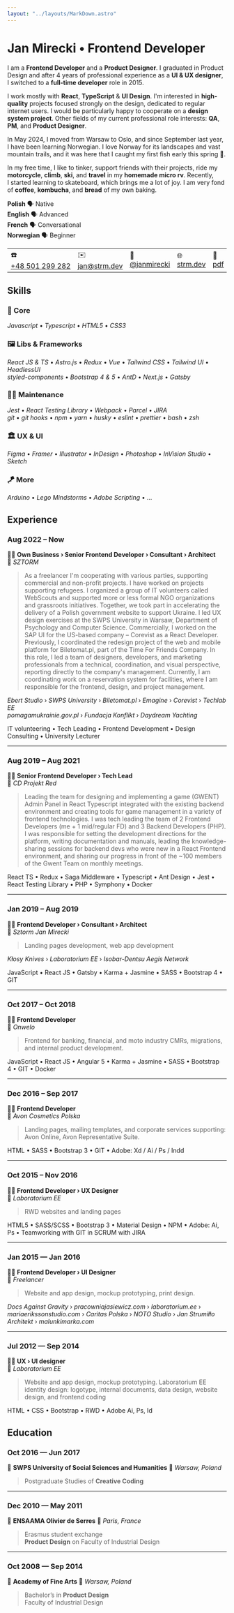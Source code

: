 ```yaml
---
layout: "../layouts/MarkDown.astro"
---
```


# Jan&nbsp;Mirecki • Frontend&nbsp;Developer

I am a&nbsp;**Frontend Developer** and a&nbsp;**Product Designer**. I&nbsp;graduated in Product Design and after 4&nbsp;years of professional experience as a&nbsp;**UI & UX designer**, I&nbsp;switched to a&nbsp;**full-time developer** role in 2015.

I work mostly with **React**, **TypeScript** & **UI Design**. I'm interested in **high-quality** projects focused strongly on the design, dedicated to regular internet users. I&nbsp;would be particularly happy to cooperate on a&nbsp;**design system project**. Other fields of my current professional role interests: **QA**, **PM**, and **Product Designer**.

In May 2024, I&nbsp;moved from Warsaw to Oslo, and since September last year, I&nbsp;have been learning Norwegian. I&nbsp;love Norway for its landscapes and vast mountain trails, and it was here that I&nbsp;caught my first fish early this spring 🎣.

In my free time, I&nbsp;like to tinker, support friends with their projects, ride my **motorcycle**, **climb**, **ski**, and **travel** in my **homemade micro rv**. Recently, I&nbsp;started learning to skateboard, which brings me a&nbsp;lot of joy. I&nbsp;am very fond of **coffee**, **kombucha**, and **bread** of my own baking.

**Polish** 🗣️ Native  
**English** 🗣️ Advanced  
**French** 🗣️ Conversational  
**Norwegian** 🗣️ Beginner


|   |   |   |   |   |
| - | - | - | - | - |
|☎️ <a href="tel:+48 501 299 282">+48&nbsp;501&nbsp;299&nbsp;282</a>| ✉️ [jan@strm.dev](mailto:jan@strm.dev)| 💼 [@janmirecki](https://www.linkedin.com/in/janmirecki/)| 🌐 [strm.dev](/)| 💾 [pdf](/CV-JanMirecki-FrontendDeveloper.pdf) |


## Skills

### 🪩 Core
*Javascript* • *Typescript* • *HTML5* • *CSS3*

### 🖼️ Libs & Frameworks
*React JS & TS* • *Astro.js* • *Redux* • *Vue* • *Tailwind CSS* • *Tailwind UI* • *HeadlessUI*  
*styled-components* • *Bootstrap 4&nbsp;& 5* • *AntD* • *Next.js* • *Gatsby*

### 👨‍🔧 Maintenance
*Jest* • *React Testing Library* • *Webpack* • *Parcel* • *JIRA*  
*git* • *git hooks* • *npm* • *yarn* • *husky* • *eslint* • *prettier* • *bash* • *zsh*  

### 🏛️ UX & UI
*Figma* • *Framer* • *Illustrator* • *InDesign* • *Photoshop* • *InVision Studio* • *Sketch*

### 🪁 More
*Arduino* • *Lego Mindstorms* • *Adobe Scripting* • ...

<div class="pagebreak"> </div>

## Experience

### Aug 2022 – Now  
👨‍💻 **Own Business › Senior Frontend Developer › Consultant › Architect**  
🏢 *SZTORM*  

> As a&nbsp;freelancer I'm cooperating with various parties, supporting commercial and non-profit projects. I&nbsp;have worked on projects supporting refugees. I&nbsp;organized a&nbsp;group of IT volunteers called WebScouts and supported more or less formal NGO organizations and grassroots initiatives. Together, we took part in accelerating the delivery of a&nbsp;Polish government website to support Ukraine. I&nbsp;led UX design exercises at the SWPS University in Warsaw, Department of Psychology and Computer Science. Commercially, I&nbsp;worked on the SAP UI for the US-based company – Corevist as a&nbsp;React Developer. Previously, I&nbsp;coordinated the redesign project of the web and mobile platform for Biletomat.pl, part of the Time For Friends Company. In this role, I&nbsp;led a&nbsp;team of designers, developers, and marketing professionals from a&nbsp;technical, coordination, and visual perspective, reporting directly to the company's management. Currently, I&nbsp;am coordinating work on a&nbsp;reservation system for facilities, where I&nbsp;am responsible for the frontend, design, and project management.

*Ebert Studio* › *SWPS University* › *Biletomat.pl* › *Emagine* › *Corevist* › *Techlab EE*  
*pomagamukrainie.gov.pl* › *Fundacja Konflikt* › *Daydream Yachting*

IT volunteering • Tech Leading • Frontend Development • Design Consulting • University Lecturer

---

### Aug 2019 – Aug 2021  
👨‍💻 **Senior Frontend Developer › Tech Lead**  
🏢 *CD Projekt Red*  

> Leading the team for designing and implementing a&nbsp;game (GWENT) Admin Panel in React Typescript integrated with the existing backend environment and creating tools for game management in a&nbsp;variety of frontend technologies. I&nbsp;was tech leading the team of 2&nbsp;Frontend Developers (me + 1&nbsp;mid/regular FD) and 3&nbsp;Backend Developers (PHP). I&nbsp;was responsible for setting the development directions for the platform, writing documentation and manuals, leading the knowledge-sharing sessions for backend devs who were new in a&nbsp;React Frontend environment, and sharing our progress in front of the ~100 members of the Gwent Team on monthly meetings.

React TS • Redux • Saga Middleware • Typescript • Ant Design • Jest • React Testing Library • PHP • Symphony • Docker

---
### Jan 2019 – Aug 2019  
👨‍💻 **Frontend Developer › Consultant › Architect**  
🏢 *Sztorm Jan Mirecki*  

> Landing pages development, web app development

*Kłosy Knives* › *Laboratorium EE* › *Isobar-Dentsu Aegis Network*

JavaScript • React JS • Gatsby • Karma + Jasmine • SASS • Bootstrap 4&nbsp;• GIT

---
### Oct 2017 – Oct 2018  
👨‍💻 **Frontend Developer**  
🏢 *Onwelo*  

> Frontend for banking, financial, and moto industry CMRs, migrations, and internal product development.

JavaScript • React JS • Angular 5&nbsp;• Karma + Jasmine • SASS • Bootstrap 4&nbsp;• GIT • Docker

<div class="pagebreak"> </div>

---
### Dec 2016 – Sep 2017  
👨‍💻 **Frontend Developer**  
🏢 *Avon Cosmetics Polska*  

> Landing pages, mailing templates, and corporate services supporting: Avon Online, Avon Representative Suite.

HTML • SASS • Bootstrap 3&nbsp;• GIT • Adobe: Xd / Ai / Ps / Indd

---
### Oct 2015 – Nov 2016  
👨‍💻 **Frontend Developer › UX Designer**  
🏢 *Laboratorium EE*  

> RWD websites and landing pages

HTML5 • SASS/SCSS • Bootstrap 3&nbsp;• Material Design • NPM • Adobe: Ai, Ps • Teamworking with GIT in SCRUM with JIRA

---
### Jan 2015 — Jan 2016  
👨‍💻 **Frontend Developer › UI Designer**  
🏢 *Freelancer*  

> Website and app design, mockup prototyping, print design.

*Docs Against Gravity* › *pracowniajasiewicz.com* › *laboratorium.ee* › *mariaerikssonstudio.com* › *Caritas Polska* › *NOTO Studio* › *Jan Strumiłło Architekt* › *malunkimarka.com*

---
### Jul 2012 — Sep 2014  
👨‍💻 **UX › UI designer**  
🏢 *Laboratorium EE*  

> Website and app design, mockup prototyping. Laboratorium EE identity design: logotype, internal documents, data design, website design, and frontend coding

HTML • CSS • Bootstrap • RWD • Adobe Ai, Ps, Id

## Education

### Oct 2016 — Jun 2017  
🏫 **SWPS University of Social Sciences and Humanities** 📍 *Warsaw, Poland*

> Postgraduate Studies of **Creative Coding**

---
### Dec 2010 — May 2011  
🏫 **ENSAAMA Olivier de Serres** 📍 *Paris, France*

> Erasmus student exchange  
  **Product Design** on Faculty of Industrial Design

---
### Oct 2008 — Sep 2014  
🏫 **Academy of Fine Arts** 📍 *Warsaw, Poland*

> Bachelor’s in **Product Design**  
  Faculty of Industrial Design
  